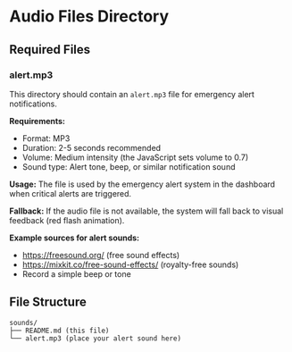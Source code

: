 # Audio Files Directory

## Required Files

### alert.mp3
This directory should contain an `alert.mp3` file for emergency alert notifications.

**Requirements:**
- Format: MP3
- Duration: 2-5 seconds recommended
- Volume: Medium intensity (the JavaScript sets volume to 0.7)
- Sound type: Alert tone, beep, or similar notification sound

**Usage:**
The file is used by the emergency alert system in the dashboard when critical alerts are triggered.

**Fallback:**
If the audio file is not available, the system will fall back to visual feedback (red flash animation).

**Example sources for alert sounds:**
- https://freesound.org/ (free sound effects)
- https://mixkit.co/free-sound-effects/ (royalty-free sounds)
- Record a simple beep or tone

## File Structure
```
sounds/
├── README.md (this file)
└── alert.mp3 (place your alert sound here)
```